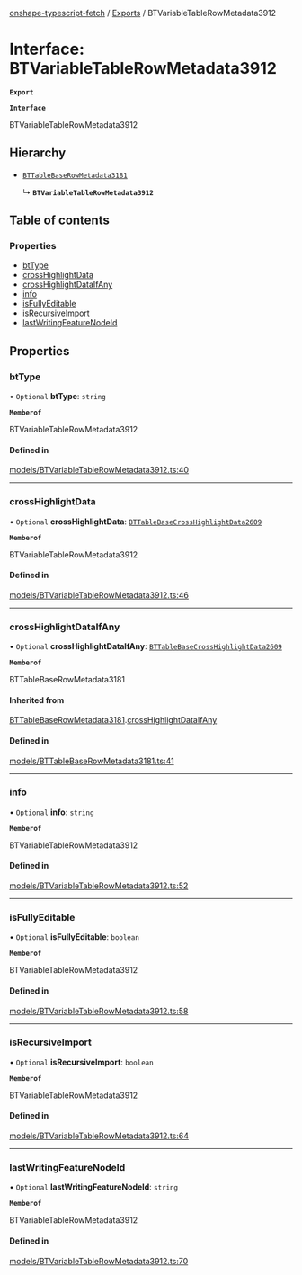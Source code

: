 [onshape-typescript-fetch](../README.md) / [Exports](../modules.md) / BTVariableTableRowMetadata3912

# Interface: BTVariableTableRowMetadata3912

**`Export`**

**`Interface`**

BTVariableTableRowMetadata3912

## Hierarchy

- [`BTTableBaseRowMetadata3181`](BTTableBaseRowMetadata3181.md)

  ↳ **`BTVariableTableRowMetadata3912`**

## Table of contents

### Properties

- [btType](BTVariableTableRowMetadata3912.md#bttype)
- [crossHighlightData](BTVariableTableRowMetadata3912.md#crosshighlightdata)
- [crossHighlightDataIfAny](BTVariableTableRowMetadata3912.md#crosshighlightdataifany)
- [info](BTVariableTableRowMetadata3912.md#info)
- [isFullyEditable](BTVariableTableRowMetadata3912.md#isfullyeditable)
- [isRecursiveImport](BTVariableTableRowMetadata3912.md#isrecursiveimport)
- [lastWritingFeatureNodeId](BTVariableTableRowMetadata3912.md#lastwritingfeaturenodeid)

## Properties

### btType

• `Optional` **btType**: `string`

**`Memberof`**

BTVariableTableRowMetadata3912

#### Defined in

[models/BTVariableTableRowMetadata3912.ts:40](https://github.com/toebes/onshape-typescript-fetch/blob/3e11ae1/models/BTVariableTableRowMetadata3912.ts#L40)

___

### crossHighlightData

• `Optional` **crossHighlightData**: [`BTTableBaseCrossHighlightData2609`](BTTableBaseCrossHighlightData2609.md)

**`Memberof`**

BTVariableTableRowMetadata3912

#### Defined in

[models/BTVariableTableRowMetadata3912.ts:46](https://github.com/toebes/onshape-typescript-fetch/blob/3e11ae1/models/BTVariableTableRowMetadata3912.ts#L46)

___

### crossHighlightDataIfAny

• `Optional` **crossHighlightDataIfAny**: [`BTTableBaseCrossHighlightData2609`](BTTableBaseCrossHighlightData2609.md)

**`Memberof`**

BTTableBaseRowMetadata3181

#### Inherited from

[BTTableBaseRowMetadata3181](BTTableBaseRowMetadata3181.md).[crossHighlightDataIfAny](BTTableBaseRowMetadata3181.md#crosshighlightdataifany)

#### Defined in

[models/BTTableBaseRowMetadata3181.ts:41](https://github.com/toebes/onshape-typescript-fetch/blob/3e11ae1/models/BTTableBaseRowMetadata3181.ts#L41)

___

### info

• `Optional` **info**: `string`

**`Memberof`**

BTVariableTableRowMetadata3912

#### Defined in

[models/BTVariableTableRowMetadata3912.ts:52](https://github.com/toebes/onshape-typescript-fetch/blob/3e11ae1/models/BTVariableTableRowMetadata3912.ts#L52)

___

### isFullyEditable

• `Optional` **isFullyEditable**: `boolean`

**`Memberof`**

BTVariableTableRowMetadata3912

#### Defined in

[models/BTVariableTableRowMetadata3912.ts:58](https://github.com/toebes/onshape-typescript-fetch/blob/3e11ae1/models/BTVariableTableRowMetadata3912.ts#L58)

___

### isRecursiveImport

• `Optional` **isRecursiveImport**: `boolean`

**`Memberof`**

BTVariableTableRowMetadata3912

#### Defined in

[models/BTVariableTableRowMetadata3912.ts:64](https://github.com/toebes/onshape-typescript-fetch/blob/3e11ae1/models/BTVariableTableRowMetadata3912.ts#L64)

___

### lastWritingFeatureNodeId

• `Optional` **lastWritingFeatureNodeId**: `string`

**`Memberof`**

BTVariableTableRowMetadata3912

#### Defined in

[models/BTVariableTableRowMetadata3912.ts:70](https://github.com/toebes/onshape-typescript-fetch/blob/3e11ae1/models/BTVariableTableRowMetadata3912.ts#L70)
